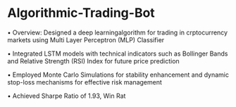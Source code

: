 # Algorithmic-Trading-Bot
• Overview: Designed a deep learningalgorithm for trading in crptocurrency markets using Multi Layer Perceptron (MLP) Classifier


• Integrated LSTM models with technical indicators such as Bollinger Bands and Relative Strength (RSI) Index for future price prediction


• Employed Monte Carlo Simulations for stability enhancement and dynamic stop-loss mechanisms for effective risk management


• Achieved Sharpe Ratio of 1.93, Win Rat
